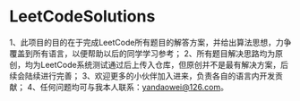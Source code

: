 # LeetCodeSolutions
1、此项目的目的在于完成LeetCode所有题目的解答方案，并给出算法思想，力争覆盖到所有语言，以便帮助以后的同学学习参考；
2、所有题目解决思路均为原创，均为LeetCode系统测试通过后上传入仓库，但原创并不是最有解决方案，后续会陆续进行完善；
3、欢迎更多的小伙伴加入进来，负责各自的语言内开发贡献；
4、任何问题均可与我本人联系：yandaowei@126.com。
